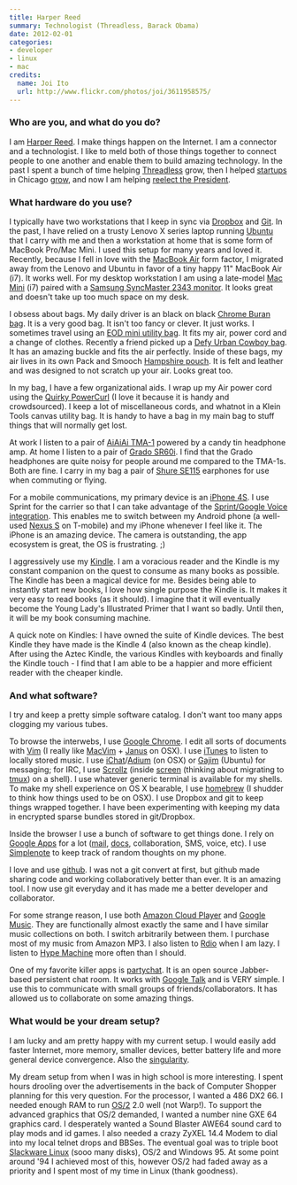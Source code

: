 ```yaml
---
title: Harper Reed
summary: Technologist (Threadless, Barack Obama)
date: 2012-02-01
categories:
- developer
- linux
- mac
credits:
  name: Joi Ito
  url: http://www.flickr.com/photos/joi/3611958575/
---
```


### Who are you, and what do you do?

I am [Harper Reed](http://harperreed.org/ "Harper's website."). I make things happen on the Internet. I am a connector and a technologist. I like to meld both of those things together to connect people to one another and enable them to build amazing technology. In the past I spent a bunch of time helping [Threadless](http://threadless.com/ "A t-shirt site.") grow, then I helped [startups](http://www.sandboxindustries.com/ "Sandbox's website.") in Chicago [grow](http://exceleratelabs.com/ "A startup accelerator."), and now I am helping [reelect the President](http://www.barackobama.com/ "The president's website.").

### What hardware do you use?

I typically have two workstations that I keep in sync via [Dropbox][] and [Git][]. In the past, I have relied on a trusty Lenovo X series laptop running [Ubuntu][] that I carry with me and then a workstation at home that is some form of MacBook Pro/Mac Mini. I used this setup for many years and loved it. Recently, because I fell in love with the [MacBook Air][macbook-air] form factor, I migrated away from the Lenovo and Ubuntu in favor of a tiny happy 11" MacBook Air (i7). It works well. For my desktop workstation I am using a late-model [Mac Mini][mac-mini] (i7) paired with a [Samsung SyncMaster 2343 monitor][syncmaster-2343bwx]. It looks great and doesn't take up too much space on my desk.

I obsess about bags. My daily driver is an black on black [Chrome Buran bag][buran]. It is a very good bag. It isn't too fancy or clever. It just works. I sometimes travel using an [EOD mini utility bag][eod-utility]. It fits my air, power cord and a change of clothes. Recently a friend picked up a [Defy Urban Cowboy bag][urban-cowboy]. It has an amazing buckle and fits the air perfectly. Inside of these bags, my air lives in its own Pack and Smooch [Hampshire pouch][hampshire-air]. It is felt and leather and was designed to not scratch up your air. Looks great too.

In my bag, I have a few organizational aids. I wrap up my Air power cord using the [Quirky PowerCurl][powercurl] (I love it because it is handy and crowdsourced). I keep a lot of miscellaneous cords, and whatnot in a Klein Tools canvas utility bag. It is handy to have a bag in my main bag to stuff things that will normally get lost.

At work I listen to a pair of [AiAiAi TMA-1][tma-1] powered by a candy tin headphone amp. At home I listen to a pair of [Grado SR60i][sr60i]. I find that the Grado headphones are quite noisy for people around me compared to the TMA-1s. Both are fine. I carry in my bag a pair of [Shure SE115][se115m] earphones for use when commuting or flying.

For a mobile communications, my primary device is an [iPhone 4S][iphone-4s]. I use Sprint for the carrier so that I can take advantage of the [Sprint/Google Voice integration](http://www.google.com/googlevoice/sprint/ "Information about Google Voice on the Sprint network."). This enables me to switch between my Android phone (a well-used [Nexus S][nexus-s] on T-mobile) and my iPhone whenever I feel like it. The iPhone is an amazing device. The camera is outstanding, the app ecosystem is great, the OS is frustrating. ;)

I aggressively use my [Kindle][]. I am a voracious reader and the Kindle is my constant companion on the quest to consume as many books as possible. The Kindle has been a magical device for me. Besides being able to instantly start new books, I love how single purpose the Kindle is. It makes it very easy to read books (as it should). I imagine that it will eventually become the Young Lady's Illustrated Primer that I want so badly. Until then, it will be my book consuming machine.

A quick note on Kindles: I have owned the suite of Kindle devices. The best Kindle they have made is the Kindle 4 (also known as the cheap kindle). After using the Aztec Kindle, the various Kindles with keyboards and finally the Kindle touch - I find that I am able to be a happier and more efficient reader with the cheaper kindle.

### And what software?

I try and keep a pretty simple software catalog. I don't want too many apps clogging my various tubes.

To browse the interwebs, I use [Google Chrome][chrome]. I edit all sorts of documents with [Vim][] (I really like [MacVim][] + [Janus][] on OSX). I use [iTunes][] to listen to locally stored music. I use [iChat][]/[Adium][] (on OSX) or [Gajim][] (Ubuntu) for messaging; for IRC, I use [Scrollz][] (inside [screen][] (thinking about migrating to [tmux][]) on a shell). I use whatever generic terminal is available for my shells. To make my shell experience on OS X bearable, I use [homebrew][] (I shudder to think how things used to be on OSX). I use Dropbox and git to keep things wrapped together. I have been experimenting with keeping my data in encrypted sparse bundles stored in git/Dropbox.

Inside the browser I use a bunch of software to get things done. I rely on [Google Apps][g-suite] for a lot ([mail][gmail], [docs][google-docs], collaboration, SMS, voice, etc). I use [Simplenote][simplenote-ios] to keep track of random thoughts on my phone.

I love and use [github][]. I was not a git convert at first, but github made sharing code and working collaboratively better than ever. It is an amazing tool. I now use git everyday and it has made me a better developer and collaborator.

For some strange reason, I use both [Amazon Cloud Player][cloud-player] and [Google Music][google-play-music]. They are functionally almost exactly the same and I have similar music collections on both. I switch arbitrarily between them. I purchase most of my music from Amazon MP3. I also listen to [Rdio][] when I am lazy. I listen to [Hype Machine][the-hype-machine] more often than I should.

One of my favorite killer apps is [partychat][]. It is an open source Jabber-based persistent chat room. It works with [Google Talk][google-talk] and is VERY simple. I use this to communicate with small groups of friends/collaborators. It has allowed us to collaborate on some amazing things.

### What would be your dream setup?

I am lucky and am pretty happy with my current setup. I would easily add faster Internet, more memory, smaller devices, better battery life and more general device convergence. Also the [singularity](http://en.wikipedia.org/wiki/Technological_singularity "The Wikipedia entry for technological singularity.").

My dream setup from when I was in high school is more interesting. I spent hours drooling over the advertisements in the back of Computer Shopper planning for this very question. For the processor, I wanted a 486 DX2 66. I needed enough RAM to run [OS/2][os-2] 2.0 well (not Warp!). To support the advanced graphics that OS/2 demanded, I wanted a number nine GXE 64 graphics card. I desperately wanted a Sound Blaster AWE64 sound card to play mods and id games. I also needed a crazy ZyXEL 14.4 Modem to dial into my local telnet drops and BBSes. The eventual goal was to triple boot [Slackware Linux][slackware] (sooo many disks), OS/2 and Windows 95. At some point around '94 I achieved most of this, however OS/2 had faded away as a priority and I spent most of my time in Linux (thank goodness).

[adium]: https://en.wikipedia.org/wiki/Adium "A multi-protocol chat application for the Mac."
[buran]: http://web.archive.org/web/20130127210057/http://www.chromebagsstore.com:80/bags/laptop-bags/buran.html "A messager bag."
[chrome]: https://www.google.com/intl/en/chrome/ "A WebKit-based browser, where each tab runs in its own thread."
[cloud-player]: http://web.archive.org/web/20190911004505/https://www.amazon.com/gp/help/customer/display.html?nodeId=201377290 "Amazon's online music player."
[dropbox]: https://www.dropbox.com/ "Online syncing and storage."
[eod-utility]: https://countycomm.com/collections/bags "A bag."
[g-suite]: https://workspace.google.com/ "A hosted solution for email, calendaring and more."
[gajim]: https://gajim.org/ "A Jabber client for *nix."
[git]: https://git-scm.com/ "A version control system."
[github]: https://github.com/ "A Git code repository service."
[gmail]: https://mail.google.com/mail/u/0/ "Web-based email."
[google-docs]: https://en.wikipedia.org/wiki/Google_Docs "A web-based office suite."
[google-play-music]: https://music.youtube.com/googleplaymusic "An online music player."
[google-talk]: https://en.wikipedia.org/wiki/Google_Talk "Google's own audio/video/text chat system."
[hampshire-air]: https://www.etsy.com/jp/listing/62891440/ "A sleeve for the Air laptop."
[homebrew]: https://brew.sh/ "Command-line package manager for Mac OS X."
[ichat]: https://en.wikipedia.org/wiki/IChat "An AIM/Jabber client included with Mac OS X."
[iphone-4s]: https://en.wikipedia.org/wiki/IPhone_4S "A smartphone."
[itunes]: https://www.apple.com/itunes/ "A jukebox application and online store."
[janus]: https://github.com/carlhuda/janus "A collection of Vim plugins."
[kindle]: http://web.archive.org/web/20230315012831/http://www.amazon.com/Kindle-Ereader-ebook-reader/dp/B007HCCNJU/ "A digital book reader."
[mac-mini]: https://www.apple.com/mac-mini/ "A small desktop computer."
[macbook-air]: https://www.apple.com/macbook-air/ "A very thin laptop."
[macvim]: https://github.com/macvim-dev/macvim "A Mac GUI port of vim."
[nexus-s]: http://web.archive.org/web/20210205175044/http://www.google.com/nexus/ "An Android-based smartphone."
[os-2]: https://en.wikipedia.org/wiki/OS/2 "An older OS for PCs."
[partychat]: http://web.archive.org/web/20180320164359/http://partychapp.appspot.com:80/ "A chat room service based on top of Jabber."
[powercurl]: http://web.archive.org/web/20150529080405/http://www.quirky.com:80/shop/624-powercurl-macbook-power-cord-wrap "A cord wrap for the MagSafe power adapters."
[rdio]: http://web.archive.org/web/20151209115835/http://www.rdio.com:80/home/en-us/ "A music streaming service."
[screen]: http://www.gnu.org/software/screen/ "Think of it as tabs for your *nix terminal."
[scrollz]: http://scrollz.com "A command-line IRC client."
[se115m]: http://web.archive.org/web/20160407034019/http://www.amazon.com/Shure-SE115M-K-Earphones-Dynamic-MicroSpeaker/dp/B003NVM89Y "In-ear headphones."
[simplenote-ios]: https://apps.apple.com/us/app/simplenote/id289429962 "A note app with cloud syncing."
[slackware]: http://www.slackware.com/ "A Linux distribution."
[sr60i]: http://web.archive.org/web/20150219012856/http://www.amazon.com:80/Grado-Prestige-Headphones-Discontinued-Manufacturer/dp/B0006DPMU4 "Headphones."
[syncmaster-2343bwx]: http://web.archive.org/web/20210422005033/http://www.amazon.com/Samsung-2343BWX-23-Inch-LCD-Monitor/dp/B001N0H8YW "A 23 inch LCD monitor."
[the-hype-machine]: https://hypem.com/ "A music site that pools reviewed music for you."
[tma-1]: https://aiaiai.audio/store/headphones/tma-1 "DJ headphones."
[tmux]: https://sourceforge.net/projects/tmux.mirror/ "A terminal multiplexer, similar to screen."
[ubuntu]: https://ubuntu.com/ "A Unix distribution."
[urban-cowboy]: http://web.archive.org/web/20190506064715/https://coolmaterial.com/gear/defy-urban-cowboy-bag/ "A bag with a fancy buckle."
[vim]: https://www.vim.org/ "A command-line text editor."
